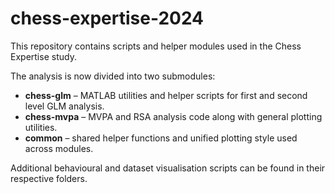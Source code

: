 # chess-expertise-2024

This repository contains scripts and helper modules used in the Chess Expertise study.

The analysis is now divided into two submodules:

- **chess-glm** – MATLAB utilities and helper scripts for first and second level GLM analysis.
- **chess-mvpa** – MVPA and RSA analysis code along with general plotting utilities.
- **common** – shared helper functions and unified plotting style used across modules.

Additional behavioural and dataset visualisation scripts can be found in their respective folders.

